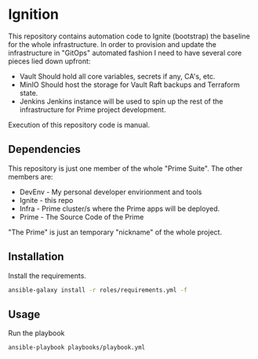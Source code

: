# Ignition

This repository contains automation code to Ignite (bootstrap) the baseline
for the whole infrastructure.
In order to provision and update the infrastructure in "GitOps" automated
fashion I need to have several core pieces lied down upfront:

- Vault
  Should hold all core variables, secrets if any, CA's, etc.
- MinIO
  Should host the storage for Vault Raft backups and Terraform state.
- Jenkins
  Jenkins instance will be used to spin up the rest of the infrastructure for
  Prime project development.

Execution of this repository code is manual.

## Dependencies

This repository is just one member of the whole "Prime Suite".
The other members are:

- DevEnv - My personal developer envirionment and tools
- Ignite - this repo
- Infra - Prime cluster/s where the Prime apps will be deployed.
- Prime - The Source Code of the Prime

"The Prime" is just an temporary "nickname" of the whole project.

## Installation

Install the requirements.
```bash
ansible-galaxy install -r roles/requirements.yml -f
```

## Usage

Run the playbook
```bash
ansible-playbook playbooks/playbook.yml
```

